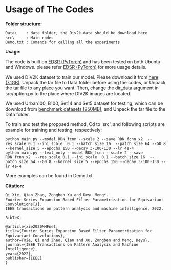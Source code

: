 # Usage of The Codes
 
**Folder structure:**

    Data\    : data folder, the Div2k data should be download here 
    src\     : Main codes
    Demo.txt : Comands for calling all the experiments
 
**Usage:**

The code is built on [EDSR (PyTorch)](https://github.com/sanghyun-son/EDSR-PyTorch) and has been tested on both Ubuntu and Windows.
please refer [EDSR (PyTorch)](https://github.com/sanghyun-son/EDSR-PyTorch) for more usage details.

We used DIV2K dataset to train our model. Please download it from [here (7.1GB)](https://cv.snu.ac.kr/research/EDSR/DIV2K.tar). Unpack the tar file to Data folder before using the codes, or Unpack the tar file to any place you want. Then, change the dir_data argument in src/option.py to the place where DIV2K images are located.

We used Urban100, B100, Set14 and Set5 dataset for testing, which can be download from [benchmark datasets (250MB)](https://cv.snu.ac.kr/research/EDSR/benchmark.tar), and Unpack the tar file to the Data folder.


To train and test the proposed method, Cd to 'src', and following scripts are example for training and testing, respectively:
    
    python main.py --model RDN_fcnn --scale 2 --save RDN_fcnn_x2  --res_scale 0.1 --ini_scale  0.1 --batch_size 16  --patch_size 64 --G0 8 --kernel_size 5 --epochs 150 --decay 3-100-130 --lr 4e-4
    python main.py --text_only --model RDN_fcnn --scale 2 --save RDN_fcnn_x2  --res_scale 0.1 --ini_scale  0.1 --batch_size 16  --patch_size 64 --G0 8 --kernel_size 5 --epochs 150 --decay 3-100-130 --lr 4e-4

More examples can be found in Demo.txt.
 
 **Citation:**

    Qi Xie, Qian Zhao, Zongben Xu and Deyu Meng*. 
    Fourier Series Expansion Based Filter Parametrization for Equivariant Convolutions[J]. 
    IEEE transactions on pattern analysis and machine intelligence, 2022.
    
    BibTeX:
    
    @article{xie2020MHFnet,
    title={Fourier Series Expansion Based Filter Parametrization for Equivariant Convolutions},
    author={Xie, Qi and Zhao, Qian and Xu, Zongben and Meng, Deyu},
    journal={IEEE Transactions on Pattern Analysis and Machine Intelligence},
    year={2022},
    publisher={IEEE}
    }
